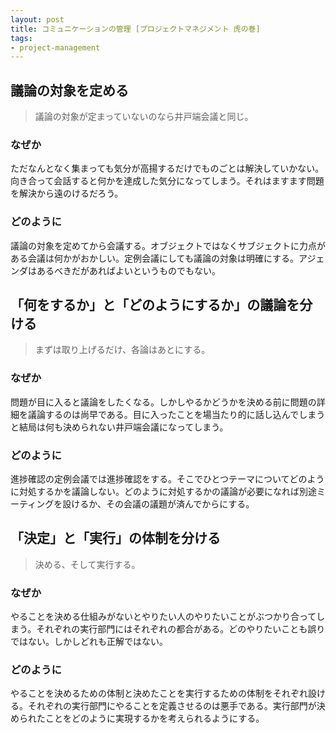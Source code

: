 ```yaml
---
layout: post
title: コミュニケーションの管理 [プロジェクトマネジメント 虎の巻]
tags: 
- project-management
---
```


## 議論の対象を定める

> 議論の対象が定まっていないのなら井戸端会議と同じ。

### なぜか

ただなんとなく集まっても気分が高揚するだけでものごとは解決していかない。向き合って会話すると何かを達成した気分になってしまう。それはますます問題を解決から遠のけるだろう。

### どのように

議論の対象を定めてから会議する。オブジェクトではなくサブジェクトに力点がある会議は何かがおかしい。定例会議にしても議論の対象は明確にする。アジェンダはあるべきだがあればよいというものでもない。

## 「何をするか」と「どのようにするか」の議論を分ける

> まずは取り上げるだけ、各論はあとにする。

### なぜか

問題が目に入ると議論をしたくなる。しかしやるかどうかを決める前に問題の詳細を議論するのは尚早である。目に入ったことを場当たり的に話し込んでしまうと結局は何も決められない井戸端会議になってしまう。

### どのように

進捗確認の定例会議では進捗確認をする。そこでひとつテーマについてどのように対処するかを議論しない。どのように対処するかの議論が必要になれば別途ミーティングを設けるか、その会議の議題が済んでからにする。

## 「決定」と「実行」の体制を分ける

> 決める、そして実行する。

### なぜか

やることを決める仕組みがないとやりたい人のやりたいことがぶつかり合ってしまう。それぞれの実行部門にはそれぞれの都合がある。どのやりたいことも誤りではない。しかしどれも正解ではない。

### どのように

やることを決めるための体制と決めたことを実行するための体制をそれぞれ設ける。それぞれの実行部門にやることを定義させるのは悪手である。実行部門が決められたことをどのように実現するかを考えられるようにする。